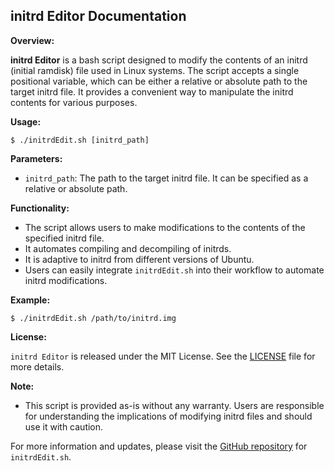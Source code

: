 ## initrd Editor Documentation

**Overview:**

**initrd Editor** is a bash script designed to modify the contents of an initrd (initial ramdisk) file used in Linux systems. The script accepts a single positional variable, which can be either a relative or absolute path to the target initrd file. It provides a convenient way to manipulate the initrd contents for various purposes.

**Usage:**

```shell
$ ./initrdEdit.sh [initrd_path]
```

**Parameters:**

- `initrd_path`: The path to the target initrd file. It can be specified as a relative or absolute path.

**Functionality:**

- The script allows users to make modifications to the contents of the specified initrd file.
- It automates compiling and decompiling of initrds.
- It is adaptive to initrd from different versions of Ubuntu.
- Users can easily integrate `initrdEdit.sh` into their workflow to automate initrd modifications.

**Example:**

```shell
$ ./initrdEdit.sh /path/to/initrd.img
```

**License:**

`initrd Editor` is released under the MIT License. See the [LICENSE](https://raw.githubusercontent.com/enricolam/initrd-Editor/main/LICENSE) file for more details.

**Note:**

- This script is provided as-is without any warranty. Users are responsible for understanding the implications of modifying initrd files and should use it with caution.

For more information and updates, please visit the [GitHub repository](https://github.com/enricolam/initrd-Editor) for `initrdEdit.sh`.
